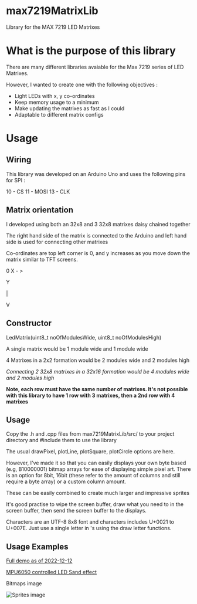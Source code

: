 # max7219MatrixLib
Library for the MAX 7219 LED Matrixes

What is the purpose of this library
===================================

There are many different libraries avaiable for the Max 7219 series of LED Matrixes.

However, I wanted to create one with the following objectives :

- Light LEDs with x, y co-ordinates
- Keep memory usage to a minimum
- Make updating the matrixes as fast as I could
- Adaptable to different matrix configs

Usage
=====

Wiring
------

This library was developed on an Arduino Uno and uses the following pins for SPI :

10 - CS
11 - MOSI
13 - CLK

Matrix orientation
------------------
I developed using both an 32x8 and 3 32x8 matrixes daisy chained together

The right hand side of the matrix is connected to the Arduino and left hand side is used for connecting other matrixes

Co-ordinates are top left corner is 0, and y increases as you move down the matrix similar to TFT screens.

0 X - >

Y

|

V

Constructor
-----------

LedMatrix(uint8_t noOfModulesWide, uint8_t noOfModulesHigh)

A single matrix would be 1 module wide and 1 module wide

4 Matrixes in a 2x2 formation would be 2 modules wide and 2 modules high

_Connecting 2 32x8 matrixes in a 32x16 formation would be 4 modules wide and 2 modules high_

__Note, each row must have the same number of matrixes. It's not possible with this library to have 1 row with 3 matrixes, then a 2nd row with 4 matrixes__

Usage
-----

Copy the .h and .cpp files from max7219MatrixLib/src/ to your project directory and #include them to use the library

The usual drawPixel, plotLine, plotSquare, plotCircle options are here.

However, I've made it so that you can easily displays your own byte based (e.g, B10000001) bitmap arrays for ease of displaying simple pixel art.
There is an option for 8bit, 16bit (these refer to the amount of columns and still require a byte array) or a custom column amount.

These can be easily combined to create much larger and impressive sprites

It's good practise to wipe the screen buffer, draw what you need to in the screen buffer, then send the screen buffer to the displays.

Characters are an UTF-8 8x8 font and characters includes U+0021 to U+007E. Just use a single letter in 's using the draw letter functions.

Usage Examples
--------------

[Full demo as of 2022-12-12](https://www.youtube.com/watch?v=S0076WmlEyU)

[MPU6050 controlled LED Sand effect](https://youtu.be/VmF_7_NJ_H0)

Bitmaps image

![Sprites image](https://i.ibb.co/1s3WGxz/20221112-190850.jpg)
